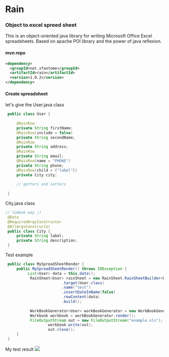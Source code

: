# Rain
### Object to excel spreed sheet

This is an object-oriented java library for writing Microsoft Office Excel spreadsheets.
Based on apache POI library and the power of java reflexion.

#### mvn repo
```xml
<dependency>
  <groupId>net.xfantome</groupId>
  <artifactId>rain</artifactId>
  <version>1.0.2</version>
</dependency>
```
#### Create spreadsheet 
let's give the User.java class
```java
 public class User {
 
     @RainRow
     private String firstName;
     @RainRow(include = false)
     private String secondName;
     @RainRow
     private String address;
     @RainRow
     private String email;
     @RainRow(name = "PHONE")
     private String phone;
     @RainRow(child = {"label"})
     private City city;
     
     // getters and setters
 
 }
```
City.java class
```java
// lombok way ;)
 @Data
 @RequiredArgsConstructor
 @AllArgsConstructor
 public class City {
     private String label;
     private String description;
 }
```    
Test example

```java
 public class MySpreadSheetRender {
     public MySpreadSheetRender() throws IOException {
          List<User> data = this.data();
           RainSheet<User> rainSheet = new RainSheet.RainSheetBuilder<User>()
                         .target(User.class)
                         .name("test")
                         .insertDateInName(false)
                         .rowContent(data)
                         .build();
         
           WorkBookGenerator<User> workBookGenerator = new WorkBookGenerator<>(rainSheet);
           Workbook workbook = workBookGenerator.render();
           FileOutputStream out = new FileOutputStream("example.xls");
                   workbook.write(out);
                   out.close();
     }
 }
```  
My test result
<img src="https://i.imgur.com/QjFE4aY.png"/>



